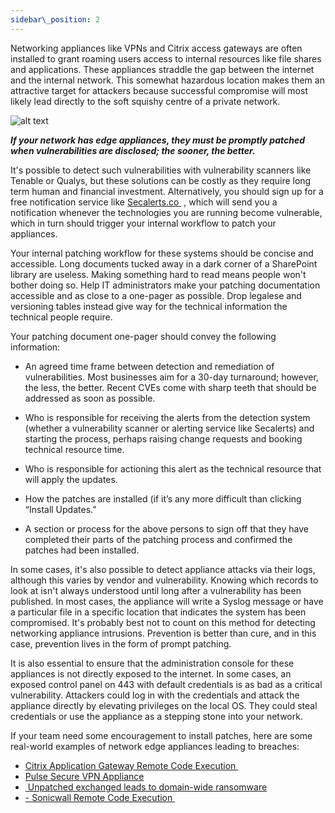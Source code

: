 ```yaml
---
sidebar\_position: 2
---
```


Networking appliances like VPNs and Citrix access gateways are often installed to grant roaming users access to internal resources like file shares and applications. These appliances straddle the gap between the internet and the internal network. This somewhat hazardous location makes them an attractive target for attackers because successful compromise will most likely lead directly to the soft squishy centre of a private network.


![alt text][image-1]


***If your network has edge appliances, they must be promptly patched when vulnerabilities are disclosed; the sooner, the better.***


It's possible to detect such vulnerabilities with vulnerability scanners like Tenable or Qualys, but these solutions can be costly as they require long term human and financial investment. Alternatively, you should sign up for a free notification service like [Secalerts.co ][1] , which will send you a notification whenever the technologies you are running become vulnerable, which in turn should trigger your internal workflow to patch your appliances.

Your internal patching workflow for these systems should be concise and accessible. Long documents tucked away in a dark corner of a SharePoint library are useless. Making something hard to read means people won't bother doing so. Help IT administrators make your patching documentation accessible and as close to a one-pager as possible. Drop legalese and versioning tables instead give way for the technical information the technical people require.



Your patching document one-pager should convey the following information: 



- An agreed time frame between detection and remediation of vulnerabilities. Most businesses aim for a 30-day turnaround; however, the less, the better. Recent CVEs come with sharp teeth that should be addressed as soon as possible.

- Who is responsible for receiving the alerts from the detection system (whether a vulnerability scanner or alerting service like Secalerts) and starting the process, perhaps raising change requests and booking technical resource time.


- Who is responsible for actioning this alert as the technical resource that will apply the updates.

- How the patches are installed (if it’s any more difficult than clicking “Install Updates.”

- A section or process for the above persons to sign off that they have completed their parts of the patching process and confirmed the patches had been installed.


In some cases, it's also possible to detect appliance attacks via their logs, although this varies by vendor and vulnerability. Knowing which records to look at isn't always understood until long after a vulnerability has been published. In most cases, the appliance will write a Syslog message or have a particular file in a specific location that indicates the system has been compromised. It's probably best not to count on this method for detecting networking appliance intrusions. Prevention is better than cure, and in this case, prevention lives in the form of prompt patching.

It is also essential to ensure that the administration console for these appliances is not directly exposed to the internet. In some cases, an exposed control panel on 443 with default credentials is as bad as a critical vulnerability. Attackers could log in with the credentials and attack the appliance directly by elevating privileges on the local OS. They could steal credentials or use the appliance as a stepping stone into your network. 

If your team need some encouragement to install patches, here are some real-world examples of network edge appliances leading to breaches:    

- [Citrix Application Gateway Remote Code Execution ][2]
- [Pulse Secure VPN Appliance][3]
- [ Unpatched exchanged leads to domain-wide ransomware][4]
- [- Sonicwall Remote Code Execution ][5]



[1]:	https://secalerts.co
[2]:	https://www.zdnet.com/article/hackers-target-unpatched-citrix-servers-to-deploy-ransomware/
[3]:	https://www.cisa.gov/uscert/ncas/current-activity/2021/07/21/malware-targeting-pulse-secure-devices
[4]:	https://thedfirreport.com/2021/11/15/exchange-exploit-leads-to-domain-wide-ransomware/
[5]:	https://threatpost.com/critical-sonicwall-vpn-bugs-appliance-takeover/176869/

[image-1]:	/img/DocImages/VPNDiagram.png